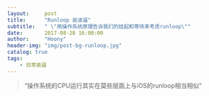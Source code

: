 ```yaml
---
layout:     post
title:      "Runloop 装波逼"
subtitle:   " \"用操作系统原理告诉我们的挂起和等待来考虑runloop\""
date:       2017-08-28 16:00:00
author:     "Hoony"
header-img: "img/post-bg-runloop.jpg"
catalog: true
tags:
    - 日常装逼
---
```


> “操作系统的CPU运行其实在莫些层面上与iOS的runloop相当相似”
